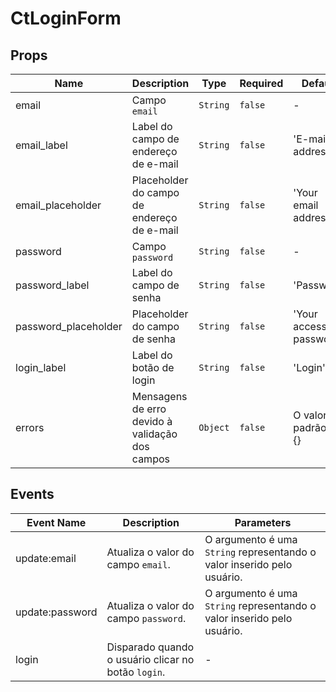 # CtLoginForm

## Props

<!-- @vuese:CtLoginForm:props:start -->
|Name|Description|Type|Required|Default|
|---|---|---|---|---|
|email|Campo `email`|`String`|`false`|-|
|email_label|Label do campo de endereço de e-mail|`String`|`false`|'E-mail address'|
|email_placeholder|Placeholder do campo de endereço de e-mail|`String`|`false`|'Your email address'|
|password|Campo `password`|`String`|`false`|-|
|password_label|Label do campo de senha|`String`|`false`|'Password'|
|password_placeholder|Placeholder do campo de senha|`String`|`false`|'Your access password'|
|login_label|Label do botão de login|`String`|`false`|'Login'|
|errors|Mensagens de erro devido à validação dos campos|`Object`|`false`|O valor padrão é: {}|

<!-- @vuese:CtLoginForm:props:end -->


## Events

<!-- @vuese:CtLoginForm:events:start -->
|Event Name|Description|Parameters|
|---|---|---|
|update:email|Atualiza o valor do campo `email`.|O argumento é uma `String` representando o valor inserido pelo usuário.|
|update:password|Atualiza o valor do campo `password`.|O argumento é uma `String` representando o valor inserido pelo usuário.|
|login|Disparado quando o usuário clicar no botão `login`.|-|

<!-- @vuese:CtLoginForm:events:end -->


